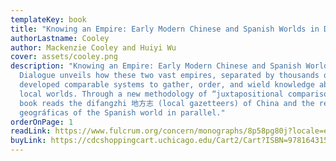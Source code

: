 ```yaml
---
templateKey: book
title: "Knowing an Empire: Early Modern Chinese and Spanish Worlds in Dialogue"
authorLastname: Cooley
author: Mackenzie Cooley and Huiyi Wu
cover: assets/cooley.png
description: "Knowing an Empire: Early Modern Chinese and Spanish Worlds in
  Dialogue unveils how these two vast empires, separated by thousands of miles,
  developed comparable systems to gather, order, and wield knowledge about their
  local worlds. Through a new methodology of “juxtapositional comparison,” the
  book reads the difangzhi 地方志 (local gazetteers) of China and the relaciones
  geográficas of the Spanish world in parallel."
orderOnPage: 1
readLink: https://www.fulcrum.org/concern/monographs/8p58pg80j?locale=en
buyLink: https://cdcshoppingcart.uchicago.edu/Cart2/Cart?ISBN=9781643150765&PRESS=lever
---
```

